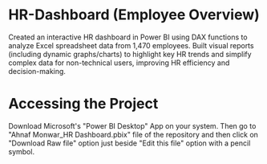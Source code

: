 # HR-Dashboard (Employee Overview)
Created an interactive HR dashboard in Power BI using DAX functions to analyze Excel spreadsheet data from 1,470 employees. Built visual reports (including dynamic graphs/charts) to highlight key HR trends and simplify complex data for non-technical users, improving HR efficiency and decision-making.

# Accessing the Project
Download Microsoft's "Power BI Desktop" App on your system. Then go to "Ahnaf Monwar_HR Dashboard.pbix" file of the repository and then click on "Download Raw file" option just beside "Edit this file" option with a pencil symbol.
